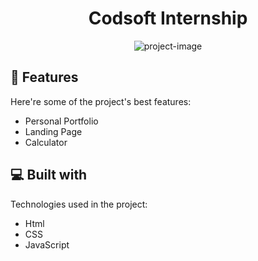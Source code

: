 <h1 align="center" id="title">Codsoft Internship</h1>

<p align="center"><img src="https://socialify.git.ci/Moinnazeer/Codesoft/image?description=1&amp;descriptionEditable=Codsoft%20Internship.&amp;font=Raleway&amp;forks=1&amp;issues=1&amp;language=1&amp;name=1&amp;owner=1&amp;pattern=Overlapping%20Hexagons&amp;pulls=1&amp;stargazers=1&amp;theme=Auto" alt="project-image"></p>

  
  
<h2>🧐 Features</h2>

Here're some of the project's best features:

*   Personal Portfolio
*   Landing Page
*   Calculator

  
  
<h2>💻 Built with</h2>

Technologies used in the project:

*   Html
*   CSS
*   JavaScript
